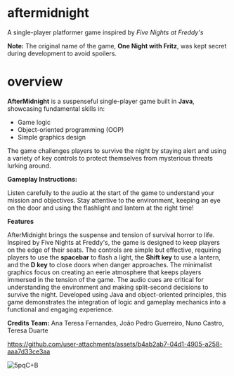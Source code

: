 # aftermidnight

A single-player platformer game inspired by *Five Nights at Freddy's*

**Note:** The original name of the game, **One Night with Fritz**, was kept secret during development to avoid spoilers.

# overview

**AfterMidnight** is a suspenseful single-player game built in **Java**, showcasing fundamental skills in:

- Game logic
- Object-oriented programming (OOP)
- Simple graphics design

The game challenges players to survive the night by staying alert and using a variety of key controls to protect themselves from mysterious threats lurking around.


**Gameplay Instructions:**

Listen carefully to the audio at the start of the game to understand your mission and objectives.
Stay attentive to the environment, keeping an eye on the door and using the flashlight and lantern at the right time!

**Features**

AfterMidnight brings the suspense and tension of survival horror to life. Inspired by Five Nights at Freddy's, the game is designed to keep players on the edge of their seats. The controls are simple but effective, requiring players to use the **spacebar** to flash a light, the **Shift key** to use a lantern, and the **D key** to close doors when danger approaches. The minimalist graphics focus on creating an eerie atmosphere that keeps players immersed in the tension of the game. The audio cues are critical for understanding the environment and making split-second decisions to survive the night. Developed using Java and object-oriented principles, this game demonstrates the integration of logic and gameplay mechanics into a functional and engaging experience.

**Credits**
**Team:** Ana Teresa Fernandes, João Pedro Guerreiro, Nuno Castro, Teresa Duarte



https://github.com/user-attachments/assets/b4ab2ab7-04d1-4905-a258-aaa7d33ce3aa

![5pqC+B](https://github.com/user-attachments/assets/22faebf5-cd7c-4288-8b9a-fda186837bdc)

